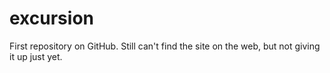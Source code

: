 # excursion

First repository on GitHub.
Still can't find the site on the web, but not giving it up just yet. 

